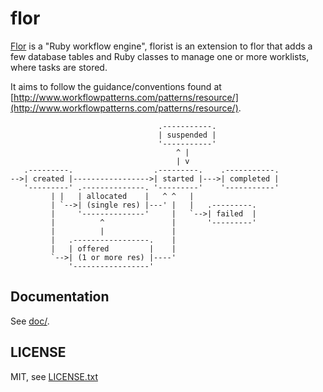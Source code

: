 
# flor

<!--
[![Build Status](https://secure.travis-ci.org/floraison/flor-worklist.svg)](http://travis-ci.org/floraison/flor-worklist)
[![Gem Version](https://badge.fury.io/rb/flor-worklist.svg)](http://badge.fury.io/rb/flor-worklist)
-->

[Flor](https://github.com/floraison/flor) is a "Ruby workflow engine", florist is an extension to flor that adds a few database tables and Ruby classes to manage one or more worklists, where tasks are stored.

It aims to follow the guidance/conventions found at [http://www.workflowpatterns.com/patterns/resource/](http://www.workflowpatterns.com/patterns/resource/).

```
                                 .-----------.
                                 | suspended |
                                 '-----------'
                                     ^ |
                                     | v
   .---------.                  .---------.    .-----------.
-->| created |----------------->| started |--->| completed |
   '---------' .--------------. '---------'    '-----------'
         | |   | allocated    |   ^ ^   |
         | `-->| (single res) |---' |   |   .---------.
         |     '--------------'     |   `-->| failed  |
         |          ^               |       '---------'
         |          |               |
         |   .-----------------.    |
         |   | offered         |    |
         `-->| (1 or more res) |----'
             '-----------------'
```


## Documentation

See [doc/](doc/).


## LICENSE

MIT, see [LICENSE.txt](LICENSE.txt)

